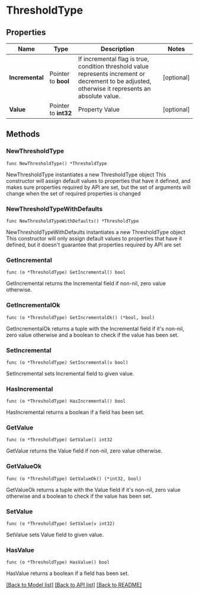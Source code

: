 # ThresholdType

## Properties

Name | Type | Description | Notes
------------ | ------------- | ------------- | -------------
**Incremental** | Pointer to **bool** | If incremental flag is true, condition threshold value represents increment or decrement to be adjusted, otherwise it represents an absolute value. | [optional] 
**Value** | Pointer to **int32** | Property Value | [optional] 

## Methods

### NewThresholdType

`func NewThresholdType() *ThresholdType`

NewThresholdType instantiates a new ThresholdType object
This constructor will assign default values to properties that have it defined,
and makes sure properties required by API are set, but the set of arguments
will change when the set of required properties is changed

### NewThresholdTypeWithDefaults

`func NewThresholdTypeWithDefaults() *ThresholdType`

NewThresholdTypeWithDefaults instantiates a new ThresholdType object
This constructor will only assign default values to properties that have it defined,
but it doesn't guarantee that properties required by API are set

### GetIncremental

`func (o *ThresholdType) GetIncremental() bool`

GetIncremental returns the Incremental field if non-nil, zero value otherwise.

### GetIncrementalOk

`func (o *ThresholdType) GetIncrementalOk() (*bool, bool)`

GetIncrementalOk returns a tuple with the Incremental field if it's non-nil, zero value otherwise
and a boolean to check if the value has been set.

### SetIncremental

`func (o *ThresholdType) SetIncremental(v bool)`

SetIncremental sets Incremental field to given value.

### HasIncremental

`func (o *ThresholdType) HasIncremental() bool`

HasIncremental returns a boolean if a field has been set.

### GetValue

`func (o *ThresholdType) GetValue() int32`

GetValue returns the Value field if non-nil, zero value otherwise.

### GetValueOk

`func (o *ThresholdType) GetValueOk() (*int32, bool)`

GetValueOk returns a tuple with the Value field if it's non-nil, zero value otherwise
and a boolean to check if the value has been set.

### SetValue

`func (o *ThresholdType) SetValue(v int32)`

SetValue sets Value field to given value.

### HasValue

`func (o *ThresholdType) HasValue() bool`

HasValue returns a boolean if a field has been set.


[[Back to Model list]](../README.md#documentation-for-models) [[Back to API list]](../README.md#documentation-for-api-endpoints) [[Back to README]](../README.md)


